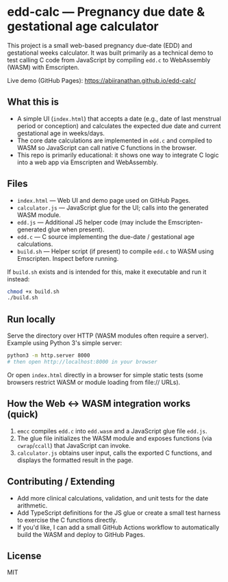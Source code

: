 # edd-calc — Pregnancy due date & gestational age calculator

This project is a small web-based pregnancy due-date (EDD) and gestational weeks calculator. It was built primarily as a technical demo to test calling C code from JavaScript by compiling `edd.c` to WebAssembly (WASM) with Emscripten.

Live demo (GitHub Pages): https://abiiranathan.github.io/edd-calc/

## What this is

- A simple UI (`index.html`) that accepts a date (e.g., date of last menstrual period or conception) and calculates the expected due date and current gestational age in weeks/days.
- The core date calculations are implemented in `edd.c` and compiled to WASM so JavaScript can call native C functions in the browser.
- This repo is primarily educational: it shows one way to integrate C logic into a web app via Emscripten and WebAssembly.

## Files

- `index.html` — Web UI and demo page used on GitHub Pages.
- `calculator.js` — JavaScript glue for the UI; calls into the generated WASM module.
- `edd.js` — Additional JS helper code (may include the Emscripten-generated glue when present).
- `edd.c` — C source implementing the due-date / gestational age calculations.
- `build.sh` — Helper script (if present) to compile `edd.c` to WASM using Emscripten. Inspect before running.

If `build.sh` exists and is intended for this, make it executable and run it instead:

```bash
chmod +x build.sh
./build.sh
```

## Run locally

Serve the directory over HTTP (WASM modules often require a server). Example using Python 3's simple server:

```bash
python3 -m http.server 8000
# then open http://localhost:8000 in your browser
```

Or open `index.html` directly in a browser for simple static tests (some browsers restrict WASM or module loading from file:// URLs).

## How the Web ↔ WASM integration works (quick)

1. `emcc` compiles `edd.c` into `edd.wasm` and a JavaScript glue file `edd.js`.
2. The glue file initializes the WASM module and exposes functions (via `cwrap`/`ccall`) that JavaScript can invoke.
3. `calculator.js` obtains user input, calls the exported C functions, and displays the formatted result in the page.

## Contributing / Extending

- Add more clinical calculations, validation, and unit tests for the date arithmetic.
- Add TypeScript definitions for the JS glue or create a small test harness to exercise the C functions directly.
- If you'd like, I can add a small GitHub Actions workflow to automatically build the WASM and deploy to GitHub Pages.

## License

MIT

